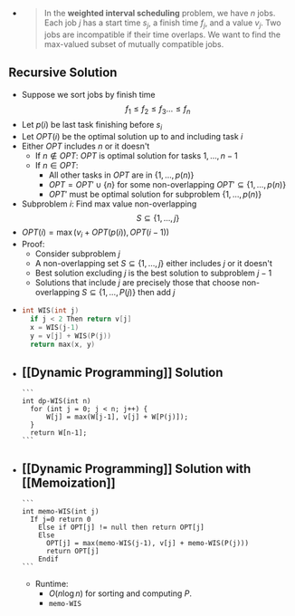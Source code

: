 -
  > In the **weighted interval scheduling** problem, we have $n$ jobs.  Each job $j$ has a start time $s_j$, a finish time $f_j$, and a value $v_j$.  Two jobs are incompatible if their time overlaps.  We want to find the max-valued subset of mutually compatible jobs.
## Recursive Solution
- Suppose we sort jobs by finish time 
  $$ f_1 \le f_2 \le f_3 \dots \le f_n$$
- Let $p(i)$ be last task finishing before $s_i$
- Let $OPT(i)$ be the optimal solution up to and including task $i$
- Either $OPT$ includes $n$ or it doesn't
	- If $n \notin OPT$: $OPT$ is optimal solution for tasks $1, \dots, n-1$
	- If $n \in OPT$:
		- All other tasks in $OPT$ are in $\{1, \dots, p(n)\}$
		- $OPT = OPT' \cup \{n\}$ for some non-overlapping $OPT' \subseteq \{1, \dots, p(n)\}$
		- $OPT'$ must be optimal solution for subproblem $\{1, \dots, p(n)\}$
- Subproblem $i$: Find max value non-overlapping 
  $$S \subseteq \{1, \dots, j\}$$
- $OPT(i) = \max(v_i + OPT(p(i)), OPT(i-1))$
- Proof:
	- Consider subproblem $j$
	- A non-overlapping set $S \subseteq \{1, \dots, j\}$ either includes $j$ or it doesn't
	- Best solution excluding $j$ is the best solution to subproblem $j-1$
	- Solutions that include $j$ are precisely those that choose non-overlapping $S \subseteq \{1, \dots, P(j)\}$ then add $j$
-
  ```cpp
  int WIS(int j)
  	if j < 2 Then return v[j]
  	x = WIS(j-1)
  	y = v[j] + WIS(P(j))
  	return max(x, y)
  ```
- [[Dynamic Programming]] Solution
	-
	  ```
	  int dp-WIS(int n)
	    for (int j = 0; j < n; j++) {
	        W[j] = max(W[j-1], v[j] + W[P(j)]);
	    }
	    return W[n-1];
	  ```
- [[Dynamic Programming]] Solution with [[Memoization]]
	-
	  ```
	  int memo-WIS(int j)
	  	If j=0 return 0
	      Else if OPT[j] != null then return OPT[j]
	      Else
	        OPT[j] = max(memo-WIS(j-1), v[j] + memo-WIS(P(j)))
	        return OPT[j]
	      Endif
	  ```
	- Runtime:
		- $O(n \log n)$ for sorting and computing $P$.
		- `memo-WIS`